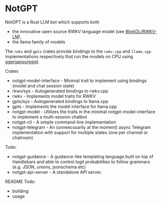 # NotGPT

NotGPT is a Rust LLM bot which supports both
- the innovative open source RWKV language model (see [BlinkDL/RWKV-LM](https://github.com/BlinkDL/RWKV-LM)),
- the llama family of models


The `rwkv` and `gpts` crates provide bindings to the `rwkv.cpp` and `llama.cpp` implementations respectively that run the models on CPU using [ggerganov/ggml](https://github.com/ggerganov/ggml).


Crates

- notgpt-model-interface - Minimal trait to implement using bindings (model and chat session state)
- rkwv/sys - Autogenerated bindings to rwkv.cpp
- rwkv - Implements model traits for RWKV
- gpts/sys - Autogenerated bindings to llama.cpp
- gpts - Implements the model interface for llama.cpp
- notgpt-model - Utilizes the traits in the minimal notgpt-model-interface to implement a multi-session chatbot
- notgpt-cli - A simple command-line implementation
- notgpt-telegram - An (unneecssarily at the moment) async Telegram implementation with support
  for multiple states (one per channel or chatroom)

Todo:
- notgpt-guidance - A guidance-like templating language built on top of Handlebars and able to control logit probabilities to follow grammars (e.g. JSON, unions, jsonschema etc)
- notgpt-api-server - A standalone API server. 


README Todo:
- building
- usage
